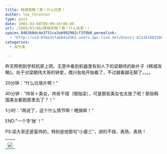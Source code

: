 ```yaml
---
title: 韩城攻略？靠！什么玩意！
author: leo_thronton
type: post
date: 2005-03-08T08:09:45+00:00
url: /2005/03/08/韩城攻略？靠！什么玩意！/
spaces_8463b8dc4e3731ca3ab992902cf3f8b8_permalink:
  - "http://cid-8f6a31fabb4cd362.users.api.live.net/Users(-8112616825800567966)/Blogs('8F6A31FABB4CD362!102')/Entries('8F6A31FABB4CD362!125')?authkey=yuBuArwciRo%24"
categories:
  - 未分类

---
```

<div id="msgcns!8F6A31FABB4CD362!125" class="bvMsg">
  <p>
    昨天照例到学校机房上网，无意中看到机器里有别人下的梁朝伟的新片子《韩城攻略》。处于对梁朝伟大哥的钟爱，偶兴匆匆开始看了，不过越看越无聊了。。。。
  </p>

  <p>
    20分钟：“什么垃圾片啊！”
  </p>

  <p>
    40分钟：“帅哥＋美女，帅哥不错（限指梁），可是那些美女也太挫了吧！那些韩国美女都跑那里去了？！”
  </p>

  <p>
    1小时：“再说了，这个什么情节啊！瞎搞嘛！”
  </p>

  <p>
    END:"一个字‘挫’！”
  </p>

  <p>
    PS:梁大哥还是蛮帅的，特别是他那句“小瘪三”，讲的不错，表扬，表扬！
  </p>

  <p>

  </p>
</div>

<table cellspacing="0" border="0">
  <tr>
    <td>
    </td>
  </tr>

  <tr>
    <td valign="top">
      <a href="http://byfiles.storage.live.com/y1pkKIk6Vl-WhEjSHKouCw4lCZtfi9Z4KvG3iKttXC9az3QYHnb01z2-CUqRmEhmf_RTevBUjdyW7Q" target="_blank" rel="wlpp;url=http://byfiles.storage.live.com/y1pkkik6vl-whejshkoucw4lcztfi9z4kvg3ikttxc9az3qyhnb01z2-cuqrmehmf_rtevbujdyw7q;cnsid=cns&#033;8f6a31fabb4cd362&#033;126 noopener noreferrer"><img src="http://byfiles.storage.live.com/y1pkKIk6Vl-WhEjSHKouCw4lCZtfi9Z4KvGZl3AlG0dJWkoU_NtoOvDAaX8ywUkuivjCRcOWHwnpPE" border="0" /></a>
    </td>
  </tr>
</table>